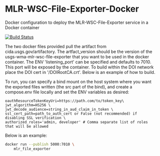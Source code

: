 # MLR-WSC-File-Exporter-Docker
Docker configuration to deploy the MLR-WSC-File-Exporter service in a Docker container

[![Build Status](https://travis-ci.org/USGS-CIDA/MLR-WSC-File-Exporter-Docker.svg?branch=master)](https://travis-ci.org/USGS-CIDA/MLR-WSC-File-Exporter-Docker)

The two docker files provided pull the artifact from cida.usgs.gov/artifactory. The artfact_version should be the version of the usgs-wma-mlr-wsc-file-exporter that you want to be used in the docker container. The ENV 'listening_port' can be specified and defaults to 7010. This port will be exposed by the container. 
To build within the DOI network place the DOI cert in '/DOIRootCA.crt'. Below is an example of how to build.

To run, you can specify a bind mount on the host system where you want the exported files written (the src part of the bind), and create a compose.env file locally and set the ENV variables as desired:
```
oauthResourceTokenKeyUri=https://path.com/to/token_key\
jwt_algorithm=HS256 \
jwt_decode_audience=string_in_aud_claim_in_token \
ssl_cert_path=path_to_auth_cert or False (not recommended) if disabling SSL verification \
authorized_roles='admin, developer' # Comma separate list of roles that will be allowed
```

Below is an example:
```bash
docker run --publish 5000:7010 \
    mlr_file_exporter
```